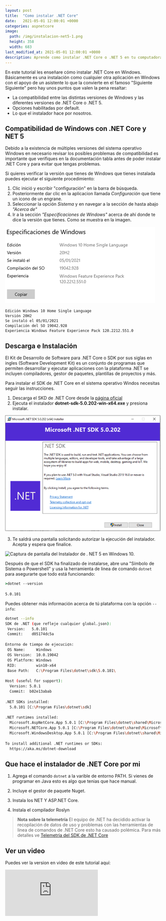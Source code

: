```yaml
---
layout: post
title:  "Como instalar .NET Core"
date:   2021-05-01 12:00:01 +0000
categories: aspnetcore
image:
  path: /img/instalacion-net5-1.png
  height: 358
  width: 683
last_modified_at: 2021-05-01 12:00:01 +0000
description: Aprende como instalar .NET Core o .NET 5 en tu computadora con alguna version del sistema operativo Windows. 
---
```


En este tutorial les enseñare cómo instalar .NET Core en Windows. Básicamente es una instalación como cualquier otra aplicación en Windows con el apoyo de un asistente lo que la convierte en el famoso "Siguiente Siguiente" pero hay unos puntos que valen la pena resaltar:

* La compatibilidad entre las distintas versiones de Windows y las diferentes versiones de .NET Core o .NET 5.
* Opciones habilitadas por default.
* Lo que el instalador hace por nosotros.

## Compatibilidad de Windows con .NET Core y NET 5

Debido a la existencia de múltiples versiones del sistema operativo Windows en necesario revisar los posibles problemas de compatibilidad es importante que verifiques en la documentación tabla antes de poder instalar .NET Core y para evitar que tengas problemas.

Si quieres verificar la versión que tienes de Windows que tienes instalada puedes ejecutar el siguiente procedimiento:

1. Clic inició y escribir "configuración" en la barra de búsqueda.
2. Posteriormente dar clic en la aplicacion llamada *Configuración* que tiene un icono de un engrane.
3. Seleccionar la opción *_Sistema_* y en navegar a la sección de hasta abajo *"Acerca de"*
4. Ir a la sección *"Especificaciones de Windows"* acerca de ahí donde te dice la versión que tienes. Como se muestra en la imagen.

<img src="/img/version-windows.png" loading="lazy" alt="Captura de pantalla del Especificaciones de Windows para verificar la versión de Windows 10.">

```text
Edición	Windows 10 Home Single Language
Versión	20H2
Se instaló el ‎05/‎01/‎2021
Compilación del SO 19042.928
Experiencia Windows Feature Experience Pack 120.2212.551.0
```

## Descarga e Instalación

El Kit de Desarrollo de Software para .NET Core o SDK por sus siglas en ingles (Software Development Kit) es un conjunto de programas que permiten desarrollar y ejecutar aplicaciones con la plataforma .NET se incluyen compiladores, gestor de paquetes, plantillas de proyectos y más.

Para instalar el SDK de .NET Core en el sistema operativo Windos necesitas seguir las instrucciones.

1. Descarga el SKD de .NET Core desde la [página oficial](https://dotnet.microsoft.com/download)
2. Ejecuta el instalador __dotnet-sdk-5.0.202-win-x64.exe__ y presiona instalar.

<img src="/img/instalacion-net5-1.png" loading="lazy" alt="Captura de pantalla del Instalador de .  NET 5 en Windows 10.">

3. Te saldrá una pantalla solicitando autorizar la ejecución del instalador. Acepta y espera que finalice.

<img src="/img/instalacion-net5-2.png" loading="lazy" alt="Captura de pantalla del Instalador de .  NET 5 en Windows 10.">

Después de que el SDK ha finalizado de instalarse, abre una "Símbolo de Sistema o Powershell" y usa la herramienta de linea de comando `dotnet` para asegurarte que todo está funcionando:

```cmd
>dotnet --version

5.0.101
```

Puedes obtener más información acerca de tú plataforma con la opción `--info`:

```bash
dotnet --info
SDK de .NET (que refleje cualquier global.json):
 Version:   5.0.101
 Commit:    d05174dc5a

Entorno de tiempo de ejecuci¢n:
 OS Name:     Windows
 OS Version:  10.0.19042
 OS Platform: Windows
 RID:         win10-x64
 Base Path:   C:\Program Files\dotnet\sdk\5.0.101\

Host (useful for support):
  Version: 5.0.1
  Commit:  b02e13abab

.NET SDKs installed:
  5.0.101 [C:\Program Files\dotnet\sdk]

.NET runtimes installed:
  Microsoft.AspNetCore.App 5.0.1 [C:\Program Files\dotnet\shared\Microsoft.AspNetCore.App]
  Microsoft.NETCore.App 5.0.1 [C:\Program Files\dotnet\shared\Microsoft.NETCore.App]
  Microsoft.WindowsDesktop.App 5.0.1 [C:\Program Files\dotnet\shared\Microsoft.WindowsDesktop.App]

To install additional .NET runtimes or SDKs:
  https://aka.ms/dotnet-download
```

## Que hace el instalador de .NET Core por mi

1. Agrega el comando `dotnet` a la varible de entorno PATH. Si vienes de programar en Java esto es algo que tenias que hace manual.

2. Incluye el gestor de paquete Nuget.

3. Instala los NET Y ASP.NET Core.

4. Instala el compilador Roslyn

> **Nota sobre la telemetría** El equipo de .NET ha decidido activar la recopilación de datos de uso y problemas con las herramientas de linea de comandos de .NET Core esto ha causado polémica. Para más detalles ve [Telemetría del SDK de .NET Core](https://docs.microsoft.com/es-es/dotnet/core/tools/telemetry)

## Ver un video

Puedes ver la version en video de este tutorial aquí:

<div class="video-responsive">
<iframe loading="lazy" src="https://www.youtube.com/embed/PODqaqpgS2I" frameborder="0" allow="accelerometer; autoplay; encrypted-media; gyroscope; picture-in-picture" allowfullscreen></iframe>
</div>
